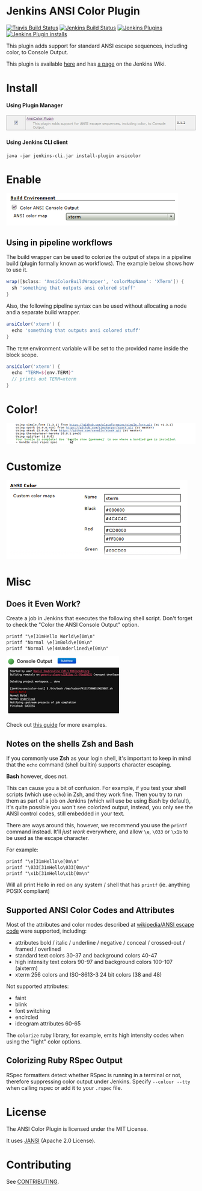 # Jenkins ANSI Color Plugin

[![Travis Build Status](https://travis-ci.org/jenkinsci/ansicolor-plugin.svg)](https://travis-ci.org/jenkinsci/ansicolor-plugin)
[![Jenkins Build Status](https://ci.jenkins.io/buildStatus/icon?job=Plugins%2Fansicolor-plugin%2Fmaster)](https://ci.jenkins.io/job/Plugins/job/ansicolor-plugin/job/master/)
[![Jenkins Plugins](https://img.shields.io/jenkins/plugin/v/ansicolor)](https://plugins.jenkins.io/ansicolor/)
[![Jenkins Plugin installs](https://img.shields.io/jenkins/plugin/i/ansicolor)](https://plugins.jenkins.io/ansicolor/)

This plugin adds support for standard ANSI escape sequences, including color, to Console Output.

This plugin is available [here](http://repo.jenkins-ci.org/releases/org/jenkins-ci/plugins/ansicolor/)
and has [a page](https://wiki.jenkins-ci.org/display/JENKINS/AnsiColor+Plugin) on the Jenkins Wiki.

# Install

#### Using Plugin Manager

![install](images/ansicolor-install.png "Install AnsiColor")

#### Using Jenkins CLI client

```
java -jar jenkins-cli.jar install-plugin ansicolor
```
# Enable

![enable](images/ansicolor-enable.png "Enable AnsiColor")

## Using in pipeline workflows

The build wrapper can be used to colorize the output of steps in a pipeline build (plugin formally known as workflows).
The example below shows how to use it.

```groovy
wrap([$class: 'AnsiColorBuildWrapper', 'colorMapName': 'XTerm']) {
  sh 'something that outputs ansi colored stuff'
}
```

Also, the following pipeline syntax can be used without allocating a node and a separate build wrapper.

```groovy
ansiColor('xterm') {
  echo 'something that outputs ansi colored stuff'
}
```

The `TERM` environment variable will be set to the provided name inside the block scope.

```groovy
ansiColor('xterm') {
  echo "TERM=${env.TERM}"
  // prints out TERM=xterm
}
```

# Color!

![color](images/ansicolor.png "Color with AnsiColor")

# Customize

![color](images/ansicolor-config.png "Customize colors used by AnsiColor")

# Misc

## Does it Even Work?

Create a job in Jenkins that executes the following shell script. Don't forget to check the "Color the ANSI Console Output" option.

    printf "\e[31mHello World\e[0m\n"
    printf "Normal \e[1mBold\e[0m\n"
    printf "Normal \e[4mUnderlined\e[0m\n"

![color](images/ansicolor-works.png "It works!")

Check out [this guide](http://misc.flogisoft.com/bash/tip_colors_and_formatting) for more examples.

## Notes on the shells Zsh and Bash

If you commonly use **Zsh** as your login shell, it's important to keep in mind
that the `echo` command (shell builtin) supports character escaping.

**Bash** however, does not.

This can cause you a bit of confusion. For example, if you test your
shell scripts (which use `echo`) in Zsh, and they work fine.  Then you
try to run them as part of a job on Jenkins (which will use be using
Bash by default), it's quite possible you won't see colorized output,
instead, you only see the ANSI control codes, still embedded in your
text.

There are ways around this, however, we recommend you use the `printf`
command instead. It'll _just work_ everywhere, and allow `\e`, `\033`
or `\x1b` to be used as the escape character.

For example:

    printf "\e[31mHello\e[0m\n"
    printf "\033[31mHello\033[0m\n"
    printf "\x1b[31mHello\x1b[0m\n"

Will all print Hello in red on any system / shell that has `printf` (ie. anything POSIX compliant)

## Supported ANSI Color Codes and Attributes

Most of the attributes and color modes described at [wikipedia/ANSI escape code](https://en.wikipedia.org/wiki/ANSI_escape_code)
were supported, including:

- attributes bold / italic / underline / negative / conceal / crossed-out / framed / overlined
- standard text colors 30-37 and background colors 40-47
- high intensity text colors 90-97 and background colors 100-107 (aixterm)
- xterm 256 colors and ISO-8613-3 24 bit colors (38 and 48)

Not supported attributes:

- faint
- blink
- font switching
- encircled
- ideogram attributes 60-65

The `colorize` ruby library, for example, emits high intensity codes when using the "light" color options.

## Colorizing Ruby RSpec Output

RSpec formatters detect whether RSpec is running in a terminal or not, therefore suppressing color output under Jenkins. Specify `--colour --tty` when calling rspec or add it to your `.rspec` file.

# License

The ANSI Color Plugin is licensed under the MIT License.

It uses [JANSI](https://github.com/fusesource/jansi/) (Apache 2.0 License).

# Contributing

See [CONTRIBUTING](CONTRIBUTING.md).
